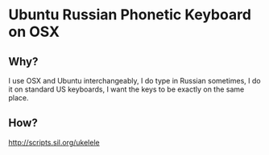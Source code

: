 Ubuntu Russian Phonetic Keyboard on OSX
===========

Why?  
----

I use OSX and Ubuntu interchangeably, I do type in Russian sometimes, I do it on standard US keyboards, I want the keys to be exactly on the same place.

How?
----

http://scripts.sil.org/ukelele

